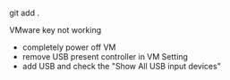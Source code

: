 git add .

VMware key not working

- completely power off VM
- remove USB present controller in VM Setting
- add USB and check the "Show All USB input devices"
